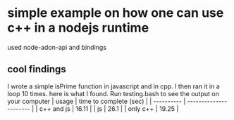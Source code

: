 # simple example on how one can use c++ in a nodejs runtime

used node-adon-api and bindings

## cool findings

I wrote a simple isPrime function in javascript and in cpp. I then ran it in a loop 10 times. here is what I found. Run testing.bash to see the output on your computer
| usage      | time to complete (sec) |
| ---------- | ---------------------- |
| c++ and js | 16.11                  |
| js         | 26.1                   |
| only c++   | 19.25                  |